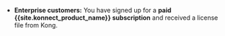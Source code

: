 <!-- License and bintray access info step; used in Kubernetes installation topics-->
* **Enterprise customers:** You have signed up for a
**paid {{site.konnect_product_name}} subscription** and received a license file
from Kong.
